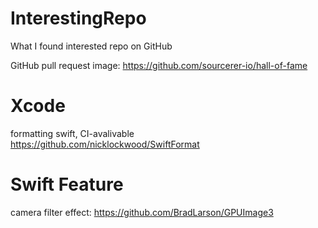 # InterestingRepo
What I found interested repo on GitHub

GitHub pull request image: https://github.com/sourcerer-io/hall-of-fame


# Xcode
formatting swift, CI-avalivable https://github.com/nicklockwood/SwiftFormat

# Swift Feature
camera filter effect: https://github.com/BradLarson/GPUImage3
